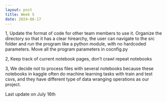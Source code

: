 ```yaml
---
layout: post
title: Week 5
date: 2024-06-17
---
```

1, Update the format of code for other team members to use it.
Organize the directory so that it has a clear hirearchy, the user can navigate to the src folder and run the program like a python module, with no hardcoded parameters.
Move all the program parameters in cocnfig.py

2, Keep track of current notebook pages, don’t crawl repeat notebooks

3, We decide not to process files with several notebooks because these notebooks in kaggle often do machine learning tasks with train and test csvs, and they have different type of data wranging operations as our project.


Last update on July 16th